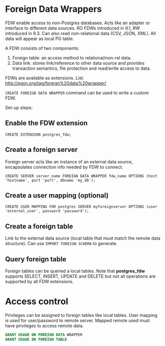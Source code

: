 # Foreign Data Wrappers

FDW enable access to non-Postgres databases. Acts like an adapter or
interface to different data sources. RO FDWs introduced in 9.1, RW
introduced in 9.3. Can also read non-relational data (CSV, JSON, XML).
All data will appear as local PG table.

A FDW consists of two components:

1. Foreign table: an access method to relational/non-rel data.
2. Data link: stores link/reference to other data source and provides
   transaction semantics, file protection and read/write access to data.

FDWs are available as extensions. List: http://pgxn.org/tag/foreign%20data%20wrapper/

``CREATE FOREIGN DATA WRAPPER`` command can be used to write a custom FDW.

Set-up steps:

## Enable the FDW extension

``CREATE EXTENSION postgres_fdw;``

## Create a foreign server

Foreign server acts like an instance of an external data source,
encapsulates connection info needed by FDW to connect.

``CREATE SERVER server_name FOREIGN DATA WRAPPER fdw_name OPTIONS (host
'hostname', port 'port', dbname 'my_db');``

## Create a user mapping (optional)

``CREATE USER MAPPING FOR postgres SERVER myforeignserver OPTIONS (user
'external_user', password 'password');``

## Create a foreign table

Link to the external data source (local table that must match the remote
data structure). Can use ``IMPORT FOREIGN SCHEMA`` to generate.

## Query foreign table

Foreign tables can be queried a local tables. Note that **postgres_fdw**
supports SELECT, INSERT, UPDATE and DELETE but not all operations are
supported by all FDW extensions.

# Access control

Privileges can be assigned to foreign tables like local tables. User
mapping is used for user/password to remote server. Mapped remote used
must have privileges to access remote data.

```sql
GRANT USAGE ON FOREIGN DATA WRAPPER
GRANT USAGE ON FOREIGN TABLE
```
